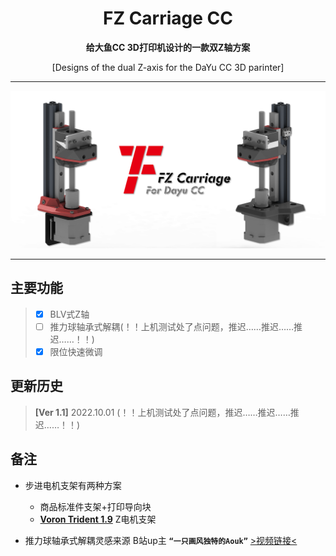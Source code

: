 <h1 align="center">FZ Carriage CC</h1>

**<p align="center">给大鱼CC 3D打印机设计的一款双Z轴方案**
<p align="center">[Designs of the dual Z-axis for the DaYu CC 3D parinter]

 ---
 
 ![FZ-Carriage-CC](Images-效果图/FZ-Carriage-CC.png)
 
 ---

## 主要功能
> - [x] BLV式Z轴
> - [ ] 推力球轴承式解耦(！！上机测试处了点问题，推迟……推迟……推迟……！！) 
> - [x] 限位快速微调

## 更新历史
> **[Ver 1.1]** 2022.10.01
>  (！！上机测试处了点问题，推迟……推迟……推迟……！！) 

## 备注
- 步进电机支架有两种方案
  - 商品标准件支架+打印导向块
  - [**Voron Trident 1.9**](https://github.com/VoronDesign/Voron-Trident) Z电机支架

- 推力球轴承式解耦灵感来源 B站up主 **`“一只画风独特的Aouk”`** [>视频链接<](https://www.bilibili.com/video/BV1DZ4y1y7JN/)
